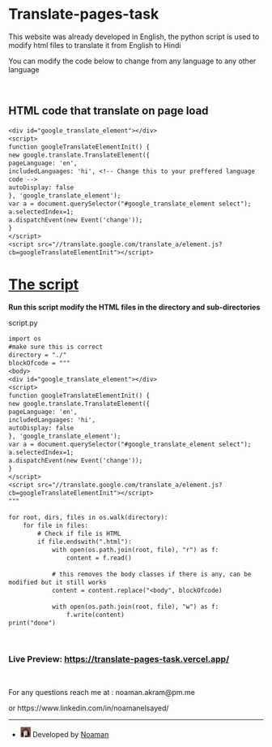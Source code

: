 # Translate-pages-task




<p> This website was already developed in English, the python script is used to modify html files to translate it from English to Hindi
 
</p>

<p> You can modify the code below to change from any language to any other language </p>

<br>

## HTML code that translate on page load


    <div id="google_translate_element"></div>
    <script>
    function googleTranslateElementInit() {
    new google.translate.TranslateElement({
    pageLanguage: 'en',
    includedLanguages: 'hi', <!-- Change this to your preffered language code -->
    autoDisplay: false
    }, 'google_translate_element');
    var a = document.querySelector("#google_translate_element select");
    a.selectedIndex=1;
    a.dispatchEvent(new Event('change'));
    }
    </script>
    <script src="//translate.google.com/translate_a/element.js?cb=googleTranslateElementInit"></script>



# [The script](script.py)


**Run this script modify the HTML files in the directory and sub-directories** 

script.py

    import os
    #make sure this is correct
    directory = "./"
    blockOfcode = """
    <body>
    <div id="google_translate_element"></div>
    <script>
    function googleTranslateElementInit() {
    new google.translate.TranslateElement({
    pageLanguage: 'en',
    includedLanguages: 'hi',
    autoDisplay: false
    }, 'google_translate_element');
    var a = document.querySelector("#google_translate_element select");
    a.selectedIndex=1;
    a.dispatchEvent(new Event('change'));
    }
    </script>
    <script src="//translate.google.com/translate_a/element.js?cb=googleTranslateElementInit"></script>
    """

    for root, dirs, files in os.walk(directory):
        for file in files:
            # Check if file is HTML
            if file.endswith(".html"):
                with open(os.path.join(root, file), "r") as f:
                    content = f.read()

                # this removes the body classes if there is any, can be modified but it still works
                content = content.replace("<body", blockOfcode)

                with open(os.path.join(root, file), "w") as f:
                    f.write(content)
    print("done")


<br>

### Live Preview: https://translate-pages-task.vercel.app/

<br>

<p> For any questions reach me at : noaman.akram@pm.me  </p>
<p> or https://www.linkedin.com/in/noamanelsayed/ </p>

---
* <img src="https://github.com/Noaman-Akram/Instapost/raw/main/public/favicon.ico" width="20px">  Developed by [Noaman](https://github.com/Noaman-Akram)